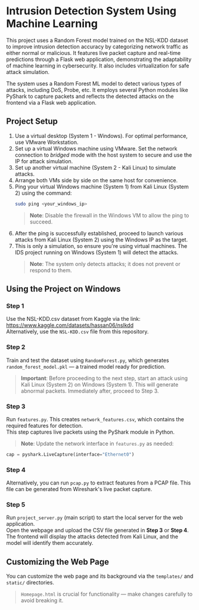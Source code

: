 # Intrusion Detection System Using Machine Learning

This project uses a Random Forest model trained on the NSL-KDD dataset to improve intrusion detection accuracy by categorizing network traffic as either normal or malicious. It features live packet capture and real-time predictions through a Flask web application, demonstrating the adaptability of machine learning in cybersecurity. It also includes virtualization for safe attack simulation.

The system uses a Random Forest ML model to detect various types of attacks, including DoS, Probe, etc. It employs several Python modules like PyShark to capture packets and reflects the detected attacks on the frontend via a Flask web application.

## Project Setup

1. Use a virtual desktop (System 1 - Windows). For optimal performance, use VMware Workstation.
2. Set up a virtual Windows machine using VMware. Set the network connection to *bridged* mode with the host system to secure and use the IP for attack simulation.
3. Set up another virtual machine (System 2 - Kali Linux) to simulate attacks.
4. Arrange both VMs side by side on the same host for convenience.
5. Ping your virtual Windows machine (System 1) from Kali Linux (System 2) using the command:
   ```bash
   sudo ping <your_windows_ip>
   ```
   > **Note**: Disable the firewall in the Windows VM to allow the ping to succeed.
6. After the ping is successfully established, proceed to launch various attacks from Kali Linux (System 2) using the Windows IP as the target.
7. This is only a simulation, so ensure you're using virtual machines. The IDS project running on Windows (System 1) will detect the attacks.
   > **Note**: The system only detects attacks; it does not prevent or respond to them.

## Using the Project on Windows

### Step 1
Use the NSL-KDD.csv dataset from Kaggle via the link:  
https://www.kaggle.com/datasets/hassan06/nslkdd  
Alternatively, use the `NSL-KDD.csv` file from this repository.

### Step 2
Train and test the dataset using `RandomForest.py`, which generates `random_forest_model.pkl` — a trained model ready for prediction.

> **Important**: Before proceeding to the next step, start an attack using Kali Linux (System 2) on Windows (System 1). This will generate abnormal packets. Immediately after, proceed to Step 3.

### Step 3
Run `features.py`. This creates `network_features.csv`, which contains the required features for detection.  
This step captures live packets using the PyShark module in Python.

> **Note**: Update the network interface in `features.py` as needed:
```python
cap = pyshark.LiveCapture(interface="Ethernet0")
```

### Step 4
Alternatively, you can run `pcap.py` to extract features from a PCAP file. This file can be generated from Wireshark's live packet capture.

### Step 5
Run `project_server.py` (main script) to start the local server for the web application.  
Open the webpage and upload the CSV file generated in **Step 3** or **Step 4**.  
The frontend will display the attacks detected from Kali Linux, and the model will identify them accurately.

## Customizing the Web Page

You can customize the web page and its background via the `templates/` and `static/` directories.  
> `Homepage.html` is crucial for functionality — make changes carefully to avoid breaking it.
